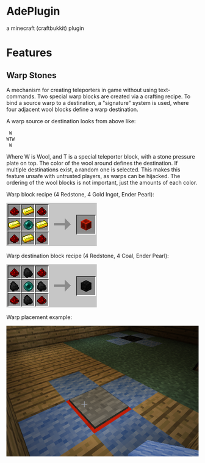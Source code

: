 AdePlugin
=========

a minecraft (craftbukkit) plugin


Features
========

Warp Stones
-----------
A mechanism for creating teleporters in game without using text-commands. Two special warp blocks are created via a crafting recipe. To bind a source warp to a destination, a "signature" system is used, where four adjacent wool blocks define a warp destination.

A warp source or destination looks from above like:
```
 W
WTW
 W
```
Where W is Wool, and T is a special teleporter block, with a stone pressure plate on top. The color of the wool around defines the destination. If multiple destinations exist, a random one is selected. This makes this feature unsafe with untrusted players, as warps can be hijacked. The ordering of the wool blocks is not important, just the amounts of each color.

Warp block recipe (4 Redstone, 4 Gold Ingot, Ender Pearl):

![Warp teleporter recipe](/images/warp_source_recipe.png)

Warp destination block recipe (4 Redstone, 4 Coal, Ender Pearl):

![Warp destination recipe](/images/warp_destination_recipe.png)

Warp placement example:

![Warp teleporter recipe](/images/warp_example.png)
